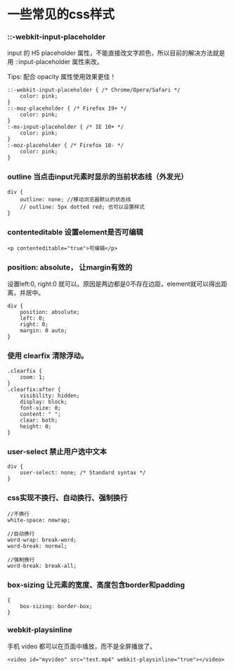 # 一些常见的css样式

### ::-webkit-input-placeholder

input 的 H5 placeholder 属性，不能直接改文字颜色，所以目前的解决方法就是用 ::input-placeholder 属性来改。

Tips: 配合 opacity 属性使用效果更佳！

```
::-webkit-input-placeholder { /* Chrome/Opera/Safari */
    color: pink;
}
::-moz-placeholder { /* Firefox 19+ */
    color: pink;
}
:-ms-input-placeholder { /* IE 10+ */
    color: pink;
}
:-moz-placeholder { /* Firefox 18- */
    color: pink;
}
```

### outline 当点击input元素时显示的当前状态线（外发光）

```
div {
    outline: none; //移动浏览器默认的状态线
    // outline: 5px dotted red; 也可以设置样式
}
```

### contenteditable 设置element是否可编辑

```
<p contenteditable="true">可编辑</p>
```

### position: absolute， 让margin有效的

设置left:0, right:0 就可以。原因是两边都是0不存在边距，element就可以得出距离，并居中。

```
div {
    position: absolute;
    left: 0;
    right: 0;
    margin: 0 auto;
}
```

### 使用 clearfix 清除浮动。

```
.clearfix {
    zoom: 1;
}
.clearfix:after {
    visibility: hidden;
    display: block;
    font-size: 0;
    content: " ";
    clear: both;
    height: 0;
}
 ```

 ### user-select 禁止用户选中文本

```
div {
    user-select: none; /* Standard syntax */
}
```

### css实现不换行、自动换行、强制换行

```
//不换行
white-space: nowrap;

//自动换行
word-wrap: break-word;
word-break: normal;

//强制换行
word-break: break-all;
```

### box-sizing 让元素的宽度、高度包含border和padding

```
{
    box-sizing: border-box;
}
```

### webkit-playsinline

手机 video 都可以在页面中播放，而不是全屏播放了。

```
<video id="myvideo" src="test.mp4" webkit-playsinline="true"></video>
```
